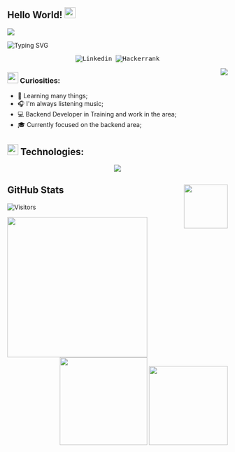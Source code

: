 ## Hello World! <img src="Assets/earth.gif" width="25px" height="25px"/>

<img src="Assets/banner.gif" cite="https://galoupop.tumblr.com/image/145423398021">

![Typing SVG](https://readme-typing-svg.demolab.com?font=Fira+Code&pause=1000&color=9644CD&center=true&vCenter=true&width=1000&lines=Hello%2C+my+name+is+Heitor+Carvalho;I+am+Software+Developer;Welcome+to+my+Github+:%29)

<samp>
  <p align="center">
    <a href="https://www.linkedin.com/in/heitor-carvalho-rodrigues-75b3621a0/" target="_blank" style="text-decoration: none;">
        <img src="https://img.shields.io/badge/linkedin-1a1b27?style=for-the-badge&logo=linkedin&logoColor=9644CD" alt="Linkedin">
    </a>
    </a>
        <a href="https://www.hackerrank.com/profile/xkHeitor" target="_blank" style="text-decoration: none;">
        <img src="https://img.shields.io/badge/hackerrank-1a1b27?style=for-the-badge&logo=hackerrank&logoColor=9644CD" alt="Hackerrank">
    </a>
  </p>
</samp>

<a href="https://discord.com/users/319908473267683328">
  <img src="https://lanyard.cnrad.dev/api/319908473267683328" align="right">
</a>

### <img src="Assets/hmm.gif" width="25px" height="25px"> Curiosities:

- 🌱  Learning many things;
- 🎧  I'm always listening music;
- 💻  Backend Developer in Training and work in the area;
- 🎓  Currently focused on the backend area;


## <img src="Assets/powerup.gif" width="25px" height="25px"> Technologies:

<p align="center">
  <a href="https://skillicons.dev">
    <img src="https://skillicons.dev/icons?i=php,py,js,nodejs,ts,html,css,angular,nestjs,laravel,postman,docker,git,mysql,vuejs,expressjs,mongodb,firease,postgres,json&perline=9" />
  </a>
</p>

## GitHub Stats <img src="Assets/PC.gif" width="100px" height="100px" align="right">

![Visitors](https://api.visitorbadge.io/api/visitors?path=https%3A%2F%2Fgithub.com%2FxkHeitor&label=views&labelColor=%23000000&countColor=%23ba68c8)

<img align="left" height="320px" src="https://github-readme-stats.vercel.app/api/top-langs/?username=xkheitor&langs_count=8&theme=transparent&title_color=fe428e&text_color=a9fef7&icon_color=f8d847&hide_border=true">
<div align="right">
  <img height="200px !important" src="https://github-readme-stats.vercel.app/api?username=xkheitor&show_icons=true&custom_title=Heitor's%20Github%20Stats&theme=transparent&title_color=fe428e&text_color=a9fef7&icon_color=f8d847&hide_border=true">
  <img height="180px !important" src="https://github-readme-streak-stats.herokuapp.com?user=xkHeitor&theme=dracula&hide_border=true)](https://git.io/streak-stats">
</div>
